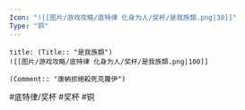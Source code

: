```yaml
---
Icon: "![[图片/游戏攻略/底特律 化身为人/奖杯/是我族類.png|30]]"
Type: "铜"
---
```

```ad-common-bronze-trophy
title: (Title:: "是我族類")
![[图片/游戏攻略/底特律 化身为人/奖杯/是我族類.png|100]]

(Comment:: "康納拒絕殺死克蘿伊")
```

#底特律/奖杯 #奖杯 #铜
